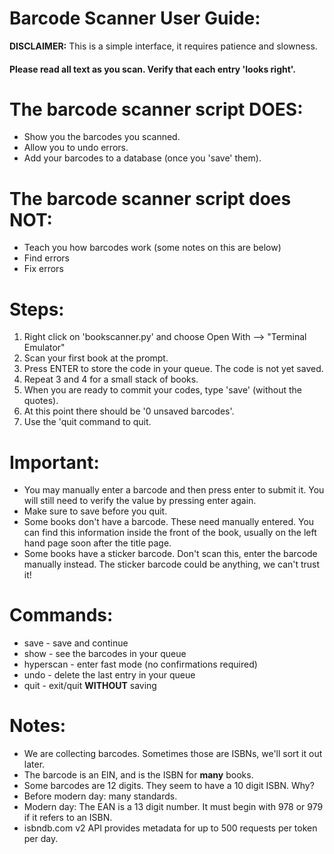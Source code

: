 
Barcode Scanner User Guide:
===============================

**DISCLAIMER:** This is a simple interface, it requires patience and slowness.

#### Please read all text as you scan. Verify that each entry 'looks right'.


The barcode scanner script DOES:
================================
- Show you the barcodes you scanned.
- Allow you to undo errors.
- Add your barcodes to a database (once you 'save' them).


The barcode scanner script does NOT:
================================
- Teach you how barcodes work (some notes on this are below)
- Find errors
- Fix errors


Steps:
======
1. Right click on 'bookscanner.py' and choose Open With --> "Terminal Emulator"
2. Scan your first book at the prompt.
3. Press ENTER to store the code in your queue. The code is not yet saved.
4. Repeat 3 and 4 for a small stack of books.
5. When you are ready to commit your codes, type 'save' (without the quotes).
6. At this point there should be '0 unsaved barcodes'.
7. Use the 'quit command to quit.


Important:
==========
- You may manually enter a barcode and then press enter to submit it. You will still need to verify the value by pressing enter again.
- Make sure to save before you quit.
- Some books don't have a barcode. These need manually entered. You can find this information inside the front of the book, usually on the left hand page soon after the title page.
- Some books have a sticker barcode. Don't scan this, enter the barcode manually instead. The sticker barcode could be anything, we can't trust it!


Commands:
=========
- save - save and continue
- show - see the barcodes in your queue
- hyperscan - enter fast mode (no confirmations required)
- undo - delete the last entry in your queue
- quit - exit/quit **WITHOUT** saving


Notes:
======
- We are collecting barcodes. Sometimes those are ISBNs, we'll sort it out later.
- The barcode is an EIN, and is the ISBN for **many** books.
- Some barcodes are 12 digits. They seem to have a 10 digit ISBN. Why?
- Before modern day: many standards.
- Modern day: The EAN is a 13 digit number. It must begin with 978 or 979 if it refers to an ISBN.
- isbndb.com v2 API provides metadata for up to 500 requests per token per day.

